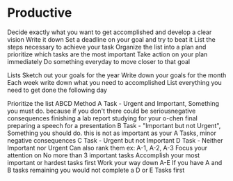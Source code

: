 # Productive

  Decide exactly what you want to get accomplished and develop a clear vision
  Write it down
  Set a deadline on your goal and try to beat it
  List the steps necessary to achieve your task
  Organize the list into a plan and prioritize which tasks are the most important
  Take action on your plan immediately
  Do something everyday to move closer to that goal

Lists
  Sketch out your goals for the year
  Write down your goals for the month
  Each week write down what you need to accomplished
  List everything you need to get done the following day

Prioritize the list ABCD Method
  A Task - Urgent and Important, Something you must do. because if you don't there could be seriousnegative consequences
    finishing a lab report
    studying for your o-chen final
    preparing a speech for a presentation
  B Task - "Important but not Urgent", Something you should do. this is not as important as your A Tasks, minor negative consequences
  C Task - Urgent but not Important
  D Task - Neither Important nor Urgent
  Can also rank them ex: A-1, A-2, A-3
  Focus your attention on No more than 3 important tasks
  Accomplish your most important or hardest tasks first
  Work your way down A-E
    If you have A and B tasks remaining you would not complete a D or E Tasks first

